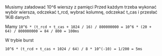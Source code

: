 Musismy załadować 10^6 wierszy z pamięci
Przed każdym trzeba wykonać wybór wiersza, odczekać t_rcd, wybrać kolumnę,
odczekać t_cas i przesłać 1KiB danych

Mamy
`10^6 * (t_rcd + t_cas + 1024 / 16) / 800000000 = 10^6 * (20 + 64) / 800000000 = 84 / 800 = 100ms`

W trybie burst

`10^6 * (t_rcd + t_cas + 1024 / 64) / 8 * 10^(-10) = 1/200 = 5ms`

